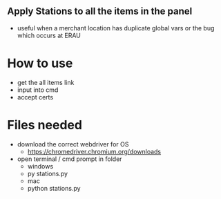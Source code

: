## Apply Stations to all the items in the panel
- useful when a merchant location has duplicate global vars or the bug which occurs at ERAU

# How to use
- get the all items link
- input into cmd 
- accept certs 

# Files needed
- download the correct webdriver for OS 
  - https://chromedriver.chromium.org/downloads
- open terminal / cmd prompt in folder
  -  windows
    -  py stations.py
  -  mac
    - python stations.py
